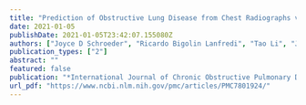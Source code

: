 ```yaml
---
title: "Prediction of Obstructive Lung Disease from Chest Radiographs via Deep Learning Trained on Pulmonary Function Data"
date: 2021-01-05
publishDate: 2021-01-05T23:42:07.155080Z
authors: ["Joyce D Schroeder", "Ricardo Bigolin Lanfredi", "Tao Li", "Jessica Chan", "Clement Vachet", "Robert Paine", "Vivek Srikumar","Tolga Tasdizen"]
publication_types: ["2"]
abstract: ""
featured: false
publication: "*International Journal of Chronic Obstructive Pulmonary Disease*"
url_pdf: "https://www.ncbi.nlm.nih.gov/pmc/articles/PMC7801924/"
---
```


